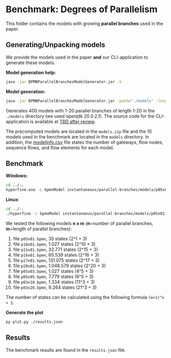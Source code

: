 # Benchmark: Degrees of Parallelism

This folder contains the models with growing **parallel branches** used in the paper.

## Generating/Unpacking models

We provide the models used in the paper **and** our CLI-application to generate these models.

**Model generation help:**
```bash
java -jar BPMNParallelBranchesModelGenerator.jar -h
```
**Model generation:**
```bash
java -jar BPMNParallelBranchesModelGenerator.jar -path="./models" -length-of-branches=20 -number-of-branches=20
```
Generates 400 models with 1-20 parallel branches of length 1-20 in the `./models` directory (we used openjdk 20.0.2.1).
The source code for the CLI-application is available at [TBD after review](https://github.com/).

The precomputed models are located in the `models.zip` file and the 10 models used in the benchmark are located in the `models` directory.
In addition, the [modelInfo.csv](./modelInfo.csv) file states the number of gateways, flow nodes, sequence flows, and flow elements for each model.

## Benchmark

**Windows:**
```bash
cd ../..
hyperfine.exe -L bpmnModel instantaneous/parallel-branches/models/p05x01.bpmn,instantaneous/parallel-branches/models/p10x01.bpmn,instantaneous/parallel-branches/models/p15x01.bpmn,instantaneous/parallel-branches/models/p16x01.bpmn,instantaneous/parallel-branches/models/p17x01.bpmn,instantaneous/parallel-branches/models/p20x01.bpmn,instantaneous/parallel-branches/models/p05x03.bpmn,instantaneous/parallel-branches/models/p05x05.bpmn,instantaneous/parallel-branches/models/p03x10.bpmn,instantaneous/parallel-branches/models/p03x20.bpmn "bpmnanalyzer.exe -f {bpmnModel} -p safeness,option-to-complete,proper-completion,no-dead-activities" --output ./instantaneous/parallel-branches/output.txt --export-json ./instantaneous/parallel-branches/results.json
```
**Linux:**
```bash
cd ../..
./hyperfine -L bpmnModel instantaneous/parallel-branches/models/p05x01.bpmn,instantaneous/parallel-branches/models/p10x01.bpmn,instantaneous/parallel-branches/models/p15x01.bpmn,instantaneous/parallel-branches/models/p16x01.bpmn,instantaneous/parallel-branches/models/p17x01.bpmn,instantaneous/parallel-branches/models/p20x01.bpmn,instantaneous/parallel-branches/models/p05x03.bpmn,instantaneous/parallel-branches/models/p05x05.bpmn,instantaneous/parallel-branches/models/p03x10.bpmn,instantaneous/parallel-branches/models/p03x20.bpmn "./bpmnanalyzer -f ./{bpmnModel} -p safeness,option-to-complete,proper-completion,no-dead-activities" --output ./instantaneous/parallel-branches/output.txt --export-json ./instantaneous/parallel-branches/results.json
```

We tested the following models **n x m** (**n**=number of parallel branches, **m**=length of parallel branches):
1. file `p05x01.bpmn`, 35 states (2^1 + 3)
2. file `p10x01.bpmn`, 1.027 states (2^10 + 3)
3. file `p15x01.bpmn`, 32.771 states (2^15 + 3)
4. file `p16x01.bpmn`, 65.539 states (2^16 + 3)
5. file `p17x01.bpmn`, 131.075 states (2^17 + 3)
6. file `p20x01.bpmn`, 1.048.579 states (2^20 + 3)
7. file `p05x03.bpmn`, 1.027 states (4^5 + 3)
8. file `p05x05.bpmn`, 7.779 states (6^5 + 3)
9. file `p03x10.bpmn`, 1.334 states (11^3 + 3)
10. file `p03x20.bpmn`, 9.264 states (21^3 + 3)

The number of states can be calculated using the following formula `(m+1)^n + 3`.

**Generate the plot**
```bash
py plot.py ./results.json
```

## Results

The benchmark results are found in the `results.json` file.
